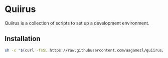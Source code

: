 # Quiirus

Quiirus is a collection of scripts to set up a development environment.

## Installation

```sh
sh -c "$(curl -fsSL https://raw.githubusercontent.com/aagamezl/quiirus/master/boot.sh)"
```